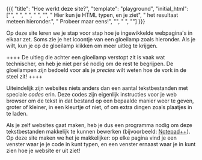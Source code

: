{{{
    "title":    "Hoe werkt deze site?",
    "template": "playground",
    "initial_html": ["<html>",
                     "  <head>",
                     "  </head>",
                     "  <body>",
                     "",
                     "      Hier kun je HTML typen, en je ziet",
                     "      het resultaat meteen hieronder.",
                     "      Probeer maar eens!",
                     "",
                     "  </body>",
                     "</html>"]
}}}

Op deze site leren we je stap voor stap hoe je ingewikkelde webpagina's in
elkaar zet. Soms zie je het icoontje van een gloeilamp zoals hieronder. Als
je wilt, kun je op de gloeilamp klikken om meer uitleg te krijgen.

++++
De uitleg die achter een gloeilamp verstopt zit is vaak wat technischer, en heb
je niet per sé nodig om de rest te begrijpen. De gloeilampen zijn bedoeld voor
als je _precies_ wilt weten hoe de vork in de steel zit!
++++

Uiteindelijk zijn websites niets anders dan een aantal tekstbestanden met
speciale _codes_ erin. Deze codes zijn eigenlijk instructies voor je web
browser om de tekst in dat bestand op een bepaalde manier weer te geven, groter
of kleiner, in een kleurtje of niet, of om extra dingen zoals plaatjes in te
laden.

Als je zelf websites gaat maken, heb je dus een programma nodig om deze
tekstbestanden makkelijk te kunnen bewerken (bijvoorbeeld:
[Notepad++](http://notepad-plus-plus.org/)). Op deze site maken we het je
makkelijker: op elke pagina vind je een venster waar je je code in kunt typen,
en een venster ernaast waar je in kunt zien hoe je website er uit ziet!
